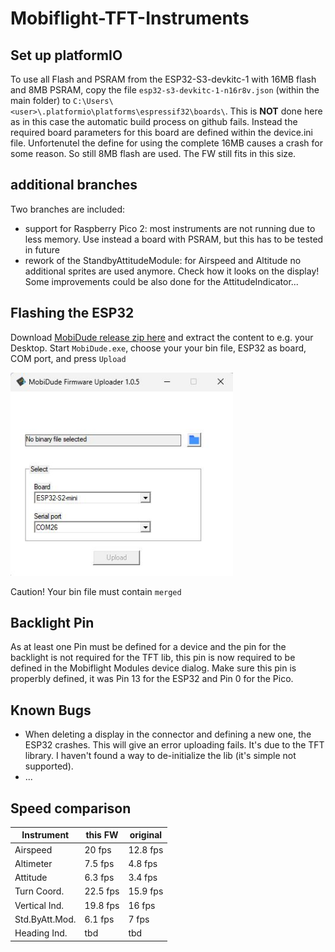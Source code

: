 ﻿# Mobiflight-TFT-Instruments

## Set up platformIO
To use all Flash and PSRAM from the ESP32-S3-devkitc-1 with 16MB flash and 8MB PSRAM, copy the file `esp32-s3-devkitc-1-n16r8v.json` (within the main folder) to `C:\Users\<user>\.platformio\platforms\espressif32\boards\`.
This is **NOT** done here as in this case the automatic build process on github fails. Instead the required board parameters for this board are defined within the device.ini file. Unfortenutel the define for using the complete 16MB causes a crash for some reason. So still 8MB flash are used. The FW still fits in this size.

## additional branches
Two branches are included:
* support for Raspberry Pico 2: most instruments are not running due to less memory. Use instead a board with PSRAM, but this has to be tested in future
* rework of the StandbyAttitudeModule: for Airspeed and Altitude no additional sprites are used anymore. Check how it looks on the display! Some improvements could be also done for the AttitudeIndicator...

## Flashing the ESP32
Download [MobiDude release zip here](https://github.com/elral/MobiDude/releases/latest/) and extract the content to e.g. your Desktop.
Start `MobiDude.exe`, choose your your bin file, ESP32 as board, COM port, and press `Upload`

<img src="MobiDude.jpg" width="356"/>

Caution! Your bin file must contain `merged`

## Backlight Pin
As at least one Pin must be defined for a device and the pin for the backlight is not required for the TFT lib, this pin is now required to be defined in the Mobiflight Modules device dialog.
Make sure this pin is properbly defined, it was Pin 13 for the ESP32 and Pin 0 for the Pico.

## Known Bugs
* When deleting a display in the connector and defining a new one, the ESP32 crashes. This will give an error uploading fails. It's due to the TFT library. I haven't found a way to de-initialize the lib (it's simple not supported).
* ...

## Speed comparison
| Instrument    | this FW    | original  |
| ------------- | ---------- | --------- | 
| Airspeed      | 20 fps     |  12.8 fps |
| Altimeter     | 7.5 fps    |  4.8 fps  |
| Attitude      | 6.3 fps    |  3.4 fps  |
| Turn Coord.   | 22.5 fps   |  15.9 fps |
| Vertical Ind. | 19.8 fps   |  16 fps   |
| Std.ByAtt.Mod.| 6.1 fps    |  7 fps    |
| Heading Ind.  |   tbd      |    tbd    |
